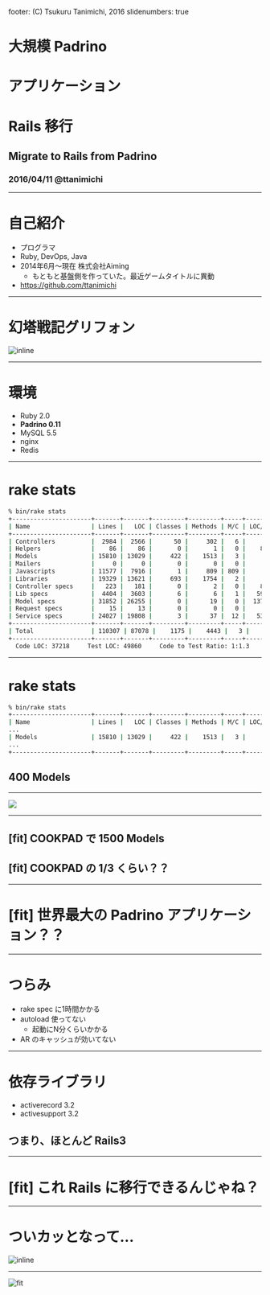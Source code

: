 footer: (C) Tsukuru Tanimichi, 2016
slidenumbers: true

# 大規模 Padrino
# アプリケーション
# Rails 移行

## Migrate to Rails from Padrino

### 2016/04/11 @ttanimichi

---

# 自己紹介

- プログラマ
- Ruby, DevOps, Java
- 2014年6月〜現在 株式会社Aiming
  - もともと基盤側を作っていた。最近ゲームタイトルに異動
- https://github.com/ttanimichi

---

# 幻塔戦記グリフォン

![inline](griffon.png)

---

# 環境

- Ruby 2.0
- **Padrino 0.11**
- MySQL 5.5
- nginx
- Redis


---

# rake stats

```sh
% bin/rake stats
+----------------------+-------+-------+---------+---------+-----+-------+
| Name                 | Lines |   LOC | Classes | Methods | M/C | LOC/M |
+----------------------+-------+-------+---------+---------+-----+-------+
| Controllers          |  2984 |  2566 |      50 |     302 |   6 |     6 |
| Helpers              |    86 |    86 |       0 |       1 |   0 |    84 |
| Models               | 15810 | 13029 |     422 |    1513 |   3 |     6 |
| Mailers              |     0 |     0 |       0 |       0 |   0 |     0 |
| Javascripts          | 11577 |  7916 |       1 |     809 | 809 |     7 |
| Libraries            | 19329 | 13621 |     693 |    1754 |   2 |     5 |
| Controller specs     |   223 |   181 |       0 |       2 |   0 |    88 |
| Lib specs            |  4404 |  3603 |       6 |       6 |   1 |   598 |
| Model specs          | 31852 | 26255 |       0 |      19 |   0 |  1379 |
| Request specs        |    15 |    13 |       0 |       0 |   0 |     0 |
| Service specs        | 24027 | 19808 |       3 |      37 |  12 |   533 |
+----------------------+-------+-------+---------+---------+-----+-------+
| Total                | 110307 | 87078 |    1175 |    4443 |   3 |    17 |
+----------------------+-------+-------+---------+---------+-----+-------+
  Code LOC: 37218     Test LOC: 49860     Code to Test Ratio: 1:1.3
```

---

# rake stats

```sh
% bin/rake stats
+----------------------+-------+-------+---------+---------+-----+-------+
| Name                 | Lines |   LOC | Classes | Methods | M/C | LOC/M |
...
| Models               | 15810 | 13029 |     422 |    1513 |   3 |     6 |
...
+----------------------+-------+-------+---------+---------+-----+-------+
```

## 400 Models

---

![](cookpad.png)

---

## [fit] COOKPAD で 1500 Models
## [fit] COOKPAD の 1/3 くらい？？

---

# [fit] 世界最大の Padrino アプリケーション？？

---

# つらみ

- rake spec に1時間かかる
- autoload 使ってない
  - 起動にN分くらいかかる
- AR のキャッシュが効いてない

---

# 依存ライブラリ

- activerecord 3.2
- activesupport 3.2

## つまり、ほとんど Rails3

---

# [fit] これ Rails に移行できるんじゃね？

---

# ついカッとなって...

![inline](rails_new.png)

---

![fit](dio.png)
